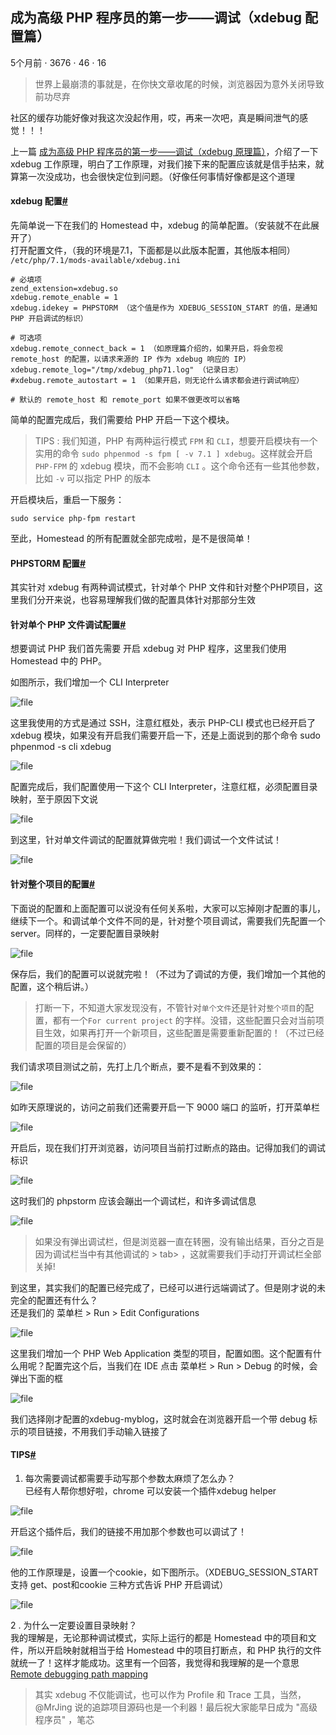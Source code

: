## 成为高级 PHP 程序员的第一步——调试（xdebug 配置篇） 

5个月前 ⋅ 3676 ⋅ 46 ⋅ 16 

> 世界上最崩溃的事就是，在你快文章收尾的时候，浏览器因为意外关闭导致前功尽弃

社区的缓存功能好像对我这次没起作用，哎，再来一次吧，真是瞬间泄气的感觉！！！


上一篇 [成为高级 PHP 程序员的第一步——调试（xdebug 原理篇）][1]，介绍了一下 xdebug 工作原理，明白了工作原理，对我们接下来的配置应该就是信手拈来，就算第一次没成功，也会很快定位到问题。（好像任何事情好像都是这个道理 



#### xdebug 配置[#][2]

先简单说一下在我们的 Homestead 中，xdebug 的简单配置。（安装就不在此展开了）  
打开配置文件，（我的环境是7.1，下面都是以此版本配置，其他版本相同） `/etc/php/7.1/mods-available/xdebug.ini`

    # 必填项
    zend_extension=xdebug.so
    xdebug.remote_enable = 1
    xdebug.idekey = PHPSTORM （这个值是作为 XDEBUG_SESSION_START 的值，是通知 PHP 开启调试的标识）
    
    # 可选项
    xdebug.remote_connect_back = 1 （如原理篇介绍的，如果开启，将会忽视 remote_host 的配置，以请求来源的 IP 作为 xdebug 响应的 IP）
    xdebug.remote_log="/tmp/xdebug_php71.log" （记录日志）
    #xdebug.remote_autostart = 1 （如果开启，则无论什么请求都会进行调试响应）
    
    # 默认的 remote_host 和 remote_port 如果不做更改可以省略

简单的配置完成后，我们需要给 PHP 开启一下这个模块。

> TIPS : 我们知道，PHP 有两种运行模式 `FPM` 和 `CLI`，想要开启模块有一个实用的命令 `sudo phpenmod -s fpm [ -v 7.1 ] xdebug`。这样就会开启 `PHP-FPM` 的 xdebug 模块，而不会影响 `CLI` 。这个命令还有一些其他参数，比如 `-v` 可以指定 PHP 的版本

开启模块后，重启一下服务：

    sudo service php-fpm restart

至此，Homestead 的所有配置就全部完成啦，是不是很简单！

#### PHPSTORM 配置[#][3]

其实针对 xdebug 有两种调试模式，针对单个 PHP 文件和针对整个PHP项目，这里我们分开来说，也容易理解我们做的配置具体针对那部分生效

#### 针对单个 PHP 文件调试配置[#][4]

想要调试 PHP 我们首先需要 开启 xdebug 对 PHP 程序，这里我们使用 Homestead 中的 PHP。

如图所示，我们增加一个 CLI Interpreter

![file][5]

这里我使用的方式是通过 SSH，注意红框处，表示 PHP-CLI 模式也已经开启了 xdebug 模块，如果没有开启我们需要开启一下，还是上面说到的那个命令 sudo phpenmod -s cli xdebug

![file][6]

配置完成后，我们配置使用一下这个 CLI Interpreter，注意红框，必须配置目录映射，至于原因下文说

![file][7]

到这里，针对单文件调试的配置就算做完啦！我们调试一个文件试试！

![file][8]

#### 针对整个项目的配置[#][9]

下面说的配置和上面配置可以说没有任何关系啦，大家可以忘掉刚才配置的事儿，继续下一个。和调试单个文件不同的是，针对整个项目调试，需要我们先配置一个 server。同样的，一定要配置目录映射

![file][10]

保存后，我们的配置可以说就完啦！（不过为了调试的方便，我们增加一个其他的配置，这个稍后讲。）

> 打断一下，不知道大家发现没有，不管针对`单个文件`还是针对`整个项目`的配置，都有一个`For current project` 的字样。没错，这些配置只会对当前项目生效，如果再打开一个新项目，这些配置是需要重新配置的！（不过已经配置的项目是会保留的）

我们请求项目测试之前，先打上几个断点，要不是看不到效果的：

![file][11]

如昨天原理说的，访问之前我们还需要开启一下 9000 端口 的监听，打开菜单栏

![file][12]

开启后，现在我们打开浏览器，访问项目当前打过断点的路由。记得加我们的调试标识

![file][13]

这时我们的 phpstorm 应该会蹦出一个调试栏，和许多调试信息

![file][14]

> 如果没有弹出调试栏，但是浏览器一直在转圈，没有输出结果，百分之百是因为调试栏当中有其他调试的 > tab> ，这就需要我们手动打开调试栏全部关掉!

到这里，其实我们的配置已经完成了，已经可以进行远端调试了。但是刚才说的未完全的配置还有什么？  
还是我们的 菜单栏 > Run > Edit Configurations

![file][15]

这里我们增加一个 PHP Web Application 类型的项目，配置如图。这个配置有什么用呢？配置完这个后，当我们在 IDE 点击 菜单栏 > Run > Debug 的时候，会弹出下面的框

![file][16]

  
我们选择刚才配置的xdebug-myblog，这时就会在浏览器开启一个带 debug 标示的项目链接，不用我们手动输入链接了

#### TIPS[#][17]

1. 每次需要调试都需要手动写那个参数太麻烦了怎么办？  
已经有人帮你想好啦，chrome 可以安装一个插件xdebug helper

![file][18]

  
开启这个插件后，我们的链接不用加那个参数也可以调试了！

![file][19]

他的工作原理是，设置一个cookie，如下图所示。（XDEBUG_SESSION_START 支持 get、post和cookie 三种方式告诉 PHP 开启调试）

![file][20]

2 . 为什么一定要设置目录映射？  
我的理解是，无论那种调试模式，实际上运行的都是 Homestead 中的项目和文件，所以开启映射就相当于给 Homestead 中的项目打断点，和 PHP 执行的文件就统一了！这样才能成功。这里有一个回答，我觉得和我理解的是一个意思 [Remote debugging path mapping][21]

> 其实 xdebug 不仅能调试，也可以作为 Profile 和 Trace 工具，当然，@MrJing 说的追踪项目源码也是一个利器！最后祝大家能早日成为 "高级程序员" ，笔芯

[1]: https://laravel-china.org/articles/4090
[2]: #xdebug-配置
[3]: #PHPSTORM-配置
[4]: #针对单个-PHP-文件调试配置
[5]: ./img/qJAsVyKoO0.png
[6]: ./img/80bjj1wKfu.png
[7]: ./img/DW2HF3D1f8.png
[8]: ./img/A1DdQ1GApY.png
[9]: #针对整个项目的配置
[10]: ./img/ZwZvXIQP5m.png
[11]: ./img/pbRDLM3r0B.png
[12]: ./img/uXyBA4tJC4.png
[13]: ./img/Fl9wOaO0ho.png
[14]: ./img/Qs1jDpak9I.png
[15]: ./img/lvlMD4t06M.png
[16]: ./img/apU1LatH3r.png
[17]: #TIPS
[18]: ./img/FyIilLAmSZ.png
[19]: ./img/cEWOygrhW9.png
[20]: ./img/Y7DqG71qme.png
[21]: http://stackoverflow.com/a/37869910/5081938